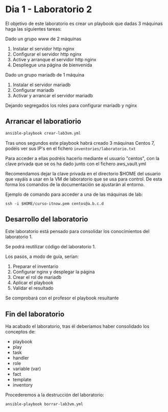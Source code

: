 # Dia 1 - Laboratorio 2

El objetivo de este laboratorio es crear un playbook que dadas 3 máquinas haga las siguientes tareas:

Dado un grupo www de 2 máquinas

1. Instalar el servidor http nginx
2. Configurar el servidor http nginx 
3. Active y arranque el servidor http nginx 
4. Despliegue una página de bienvenida

Dado un grupo mariadb de 1 máquina

1. Instalar el servidor mariadb
2. Configurar mariadb
3. Activar y arrancar el servidor mariadb


Dejando segregados los roles para configurar mariadb y nginx

## Arrancar el laboratiorio

```bash
ansible-playbook crear-lab3vm.yml
```

Tras unos segundos este playbook habrá creado 3 máquinas Centos 7, podéis ver sus IP's en el 
fichero ```inventories/laboratorio.txt```

Para acceder a ellas podréis hacerlo mediante el usuario "centos", con la clave privada que
se os ha dado junto con el fichero aws_vault.yml

Recomendamos dejar la clave privada en el directorio $HOME del usuario que vayáis a usar
en la VM de laboratorio que se usa para control. De esta forma los comandos de la documentación
se ajustarán al entorno.

Ejemplo de comando para acceder a una de las máquinas de lab:

```ssh -i $HOME/curso-itnow.pem centos@a.b.c.d```


## Desarrollo del laboratorio

Este laboratorio está pensado para consolidar los conocimientos del laboratorio 1.

Se podrá reutilizar código del laboratorio 1.

Los pasos, a modo de guía, serían:
1. Preparar el inventario
2. Configurar nginx y desplegar la página
3. Crear el rol de mariadb
4. Aplicar el playbook
5. Validar el resultado

Se comprobará con el profesor el playbook resultante

## Fin del laboratorio

Ha acabado el laboratorio, tras él deberíamos haber consolidado los conceptos de:
- playbook
- play
- task
- handler
- role
- variable (var)
- fact
- template
- inventory

Procederemos a la destrucción del laboratorio:

```bash
ansible-playbook borrar-lab3vm.yml
```

